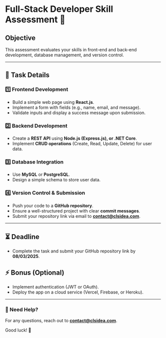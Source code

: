 # Full-Stack Developer Skill Assessment 🚀

## Objective  
This assessment evaluates your skills in front-end and back-end development, database management, and version control.

---

## 📌 Task Details  

### 1️⃣ Frontend Development  
- Build a simple web page using **React.js**.  
- Implement a form with fields (e.g., name, email, and message).  
- Validate inputs and display a success message upon submission.  

### 2️⃣ Backend Development  
- Create a **REST API** using **Node.js (Express.js), or .NET Core**.  
- Implement **CRUD operations** (Create, Read, Update, Delete) for user data.  

### 3️⃣ Database Integration  
- Use **MySQL** or **PostgreSQL**.  
- Design a simple schema to store user data.  

### 4️⃣ Version Control & Submission  
- Push your code to a **GitHub repository**.  
- Ensure a well-structured project with clear **commit messages**.  
- Submit your repository link via email to **contact@clsidea.com**.  

---

## ⏳ Deadline  
- Complete the task and submit your GitHub repository link by **08/03/2025**.  

## ⚡ Bonus (Optional)  
- Implement authentication (JWT or OAuth).  
- Deploy the app on a cloud service (Vercel, Firebase, or Heroku).  

---

### 📩 Need Help?  
For any questions, reach out to **contact@clsidea.com**.  

Good luck! 🚀  
